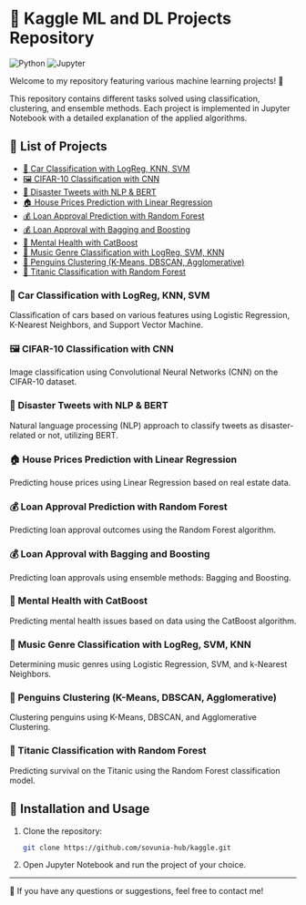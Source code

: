 # 🧠 Kaggle ML and DL Projects Repository

![Python](https://img.shields.io/badge/Python-3.8%2B-blue) ![Jupyter](https://img.shields.io/badge/Jupyter-Notebook-orange) 

Welcome to my repository featuring various machine learning projects! 🚀

This repository contains different tasks solved using classification, clustering, and ensemble methods. Each project is implemented in Jupyter Notebook with a detailed explanation of the applied algorithms.

## 📂 List of Projects

- [🚗 Car Classification with LogReg, KNN, SVM](https://github.com/sovunia-hub/kaggle/blob/main/car-classification-with-logreg-knn-svm.ipynb)
- [🖼️ CIFAR-10 Classification with CNN](https://github.com/sovunia-hub/kaggle/blob/main/cifar10-classification-with-cnn.ipynb)
- [💬 Disaster Tweets with NLP & BERT](https://github.com/sovunia-hub/kaggle/blob/main/disastertweets-with-nlp-bert.ipynb)
- [🏠 House Prices Prediction with Linear Regression](https://github.com/sovunia-hub/kaggle/blob/main/houseprices-linear-regression.ipynb)
- [💰 Loan Approval Prediction with Random Forest](https://github.com/sovunia-hub/kaggle/blob/main/loan-approval-predition-with-random-forest.ipynb)
- [💰 Loan Approval with Bagging and Boosting](https://github.com/sovunia-hub/kaggle/blob/main/loan-approval-with-bagging-and-boosting.ipynb)
- [🧠 Mental Health with CatBoost](https://github.com/sovunia-hub/kaggle/blob/main/mentalhealth-with-catboost.ipynb)
- [🎵 Music Genre Classification with LogReg, SVM, KNN](https://github.com/sovunia-hub/kaggle/blob/main/music-genre-classification-with-logreg-svm-knn.ipynb)
- [🐧 Penguins Clustering (K-Means, DBSCAN, Agglomerative)](https://github.com/sovunia-hub/kaggle/blob/main/penguins-clustering-k-means-dbscan-agglom.ipynb)
- [🚢 Titanic Classification with Random Forest](https://github.com/sovunia-hub/kaggle/blob/main/titanic-random-forest-classification.ipynb)

### 🚗 Car Classification with LogReg, KNN, SVM
Classification of cars based on various features using Logistic Regression, K-Nearest Neighbors, and Support Vector Machine.

### 🖼️ CIFAR-10 Classification with CNN
Image classification using Convolutional Neural Networks (CNN) on the CIFAR-10 dataset.

### 💬 Disaster Tweets with NLP & BERT
Natural language processing (NLP) approach to classify tweets as disaster-related or not, utilizing BERT.

### 🏠 House Prices Prediction with Linear Regression
Predicting house prices using Linear Regression based on real estate data.

### 💰 Loan Approval Prediction with Random Forest
Predicting loan approval outcomes using the Random Forest algorithm.

### 💰 Loan Approval with Bagging and Boosting
Predicting loan approvals using ensemble methods: Bagging and Boosting.

### 🧠 Mental Health with CatBoost
Predicting mental health issues based on data using the CatBoost algorithm.

### 🎵 Music Genre Classification with LogReg, SVM, KNN
Determining music genres using Logistic Regression, SVM, and k-Nearest Neighbors.

### 🐧 Penguins Clustering (K-Means, DBSCAN, Agglomerative)
Clustering penguins using K-Means, DBSCAN, and Agglomerative Clustering.

### 🚢 Titanic Classification with Random Forest
Predicting survival on the Titanic using the Random Forest classification model.

## 🔧 Installation and Usage
1. Clone the repository:
   ```bash
   git clone https://github.com/sovunia-hub/kaggle.git
   ```
2. Open Jupyter Notebook and run the project of your choice.

---
📩 If you have any questions or suggestions, feel free to contact me!
